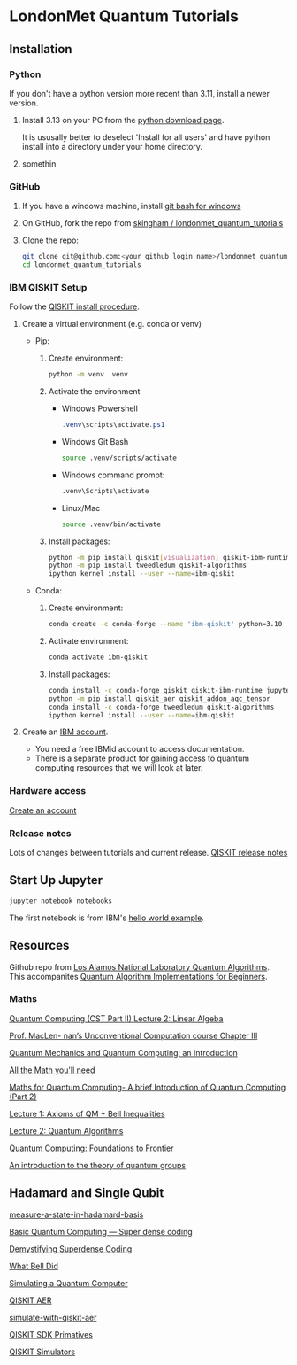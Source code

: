 # LondonMet Quantum Tutorials

## Installation

### Python

If you don't have a python version more recent than 3.11, install a newer version.

1. Install 3.13 on your PC from the [python download page](https://www.python.org/downloads/).

    It is ususally better to deselect 'Install for all users' and have python install into a directory under your home directory.

1. somethin

### GitHub

1. If you have a windows machine, install [git bash for windows](https://dscho.github.io/git-for-windows.github.io/)

1. On GitHub, fork the repo from [skingham / londonmet_quantum_tutorials](https://github.com/skingham/londonmet_quantum_tutorials)

1. Clone the repo:

    ```sh
    git clone git@github.com:<your_github_login_name>/londonmet_quantum_tutorials.git
    cd londonmet_quantum_tutorials
    ```


### IBM QISKIT Setup

Follow the [QISKIT install procedure](https://quantum.cloud.ibm.com/docs/en/guides/install-qiskit).

1. Create a virtual environment (e.g. conda or venv)
    * Pip:
        1. Create environment:

            ```sh
            python -m venv .venv
            ```

        1. Activate the environment
            * Windows Powershell

                ```powershell
                .venv\scripts\activate.ps1
                ```

            * Windows Git Bash

                ```sh
                source .venv/scripts/activate
                ```

            * Windows command prompt:

                ```sh
                .venv\Scripts\activate
                ```

            * Linux/Mac

                ```sh
                source .venv/bin/activate
                ```

        1. Install packages:

            ```sh
            python -m pip install qiskit[visualization] qiskit-ibm-runtime qiskit_aer qiskit_addon_aqc_tensor jupyter
            python -m pip install tweedledum qiskit-algorithms
            ipython kernel install --user --name=ibm-qiskit
            ```

    * Conda:
        1. Create environment:

            ```sh
            conda create -c conda-forge --name 'ibm-qiskit' python=3.10
            ```

        1. Activate environment:

            ```sh
            conda activate ibm-qiskit
            ```

        1. Install packages:

            ```sh
            conda install -c conda-forge qiskit qiskit-ibm-runtime jupyter seaborn pydot pylatexenc wrapt rich
            python -m pip install qiskit_aer qiskit_addon_aqc_tensor 
            conda install -c conda-forge tweedledum qiskit-algorithms
            ipython kernel install --user --name=ibm-qiskit
            ```

1. Create an [IBM account](https://www.ibm.com/account/reg/us-en/signup?formid=urx-19776).
    * You need a free IBMid account to access documentation.
    * There is a separate product for gaining access to quantum computing resources that we will look at later.

### Hardware access

[Create an account](https://)

### Release notes

Lots of changes between tutorials and current release.  [QISKIT release notes](https://docs.quantum.ibm.com/api/qiskit/release-notes)

## Start Up Jupyter

```sh
jupyter notebook notebooks
```

The first notebook is from IBM's [hello world example](https://docs.quantum.ibm.com/guides/hello-world).

## Resources

Github repo from [Los Alamos National Laboratory Quantum Algorithms](https://github.com/lanl/quantum_algorithms).  
This accompanites [Quantum Algorithm Implementations for Beginners](https://doi.org/10.1145/3517340).



### Maths

[Quantum Computing (CST Part II) Lecture 2: Linear Algeba](https://www.cl.cam.ac.uk/teaching/1920/QuantComp/Quantum_Computing_Lecture_2.pdf)

[Prof. MacLen- nan’s Unconventional Computation course Chapter III](https://web.eecs.utk.edu/~bmaclenn/Classes/494-594-UC-F13/handouts/LNUC-III.A.pdf)

[Quantum Mechanics and Quantum Computing: an Introduction](http://www.macs.hw.ac.uk/~des/qcnotesaims17.pdf)

[All the Math you'll need](https://www.intoquantum.pub/p/all-the-math-that-you-need-to-start-312)

[Maths for Quantum Computing- A brief Introduction of Quantum Computing (Part 2)](https://kakashi007.medium.com/maths-for-quantum-computing-a-brief-introduction-of-quantum-computing-part-2-4322c1ab140d)

[Lecture 1: Axioms of QM + Bell Inequalities](https://people.eecs.berkeley.edu/~vazirani/s09quantum/notes/lecture1.pdf)

[Lecture 2: Quantum Algorithms](https://people.eecs.berkeley.edu/~vazirani/s09quantum/notes/lecture2.pdf)

[Quantum Computing: Foundations to Frontier](https://www.henryyuen.net/fall2019/scribe1-2.pdf)

[An introduction to the theory of quantum groups](https://dc.ewu.edu/cgi/viewcontent.cgi?params=/context/theses/article/1035/&path_info=Ryan_Downie_Final_Thesis_Spring_2012.pdf)

## Hadamard and Single Qubit

[measure-a-state-in-hadamard-basis](https://quantumcomputing.stackexchange.com/questions/17798/measure-a-state-in-hadamard-basis)

[Basic Quantum Computing — Super dense coding](https://medium.com/@charlie.thomas_94667/basic-quantum-computing-super-dense-coding-279eeaf233d8)

[Demystifying Superdense Coding](https://medium.com/qiskit/demystifying-superdense-coding-41d46401910e)

[](https://www.monoidal.net/papers/tutorialqpl-1.pdf)

[What Bell Did](https://arxiv.org/pdf/1408.1826)

[Simulating a Quantum Computer](https://medium.com/data-science/simulating-a-quantum-computer-with-qiskit-46eb73f78394)

[QISKIT AER](https://github.com/Qiskit/qiskit-aer)

[simulate-with-qiskit-aer](https://docs.quantum.ibm.com/guides/simulate-with-qiskit-aer)

[QISKIT SDK Primatives](https://docs.quantum.ibm.com/guides/simulate-with-qiskit-sdk-primitives)

[QISKIT Simulators](https://qiskit.github.io/qiskit-aer/tutorials/1_aersimulator.html)
